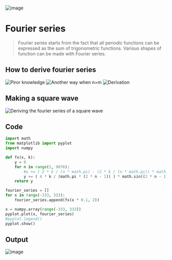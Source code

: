 ![image](https://user-images.githubusercontent.com/67142421/154940640-606a5587-61af-45b3-809f-b1b455b6f237.png)

# Fourier series
>Fourier series starts from the fact that all periodic functions can be expressed as the sum of trigonometric functions.
>Various shapes of function can be made with Fourier series.

## How to derive fourier series
![Piror knowledge](https://user-images.githubusercontent.com/67142421/154923818-be9592f1-b4aa-4b9d-b68b-a046b388e1fb.jpg)
![Another way when n=m](https://user-images.githubusercontent.com/67142421/154923847-9f294c3f-98b1-4e8c-9074-858640b37ede.jpg)
![Derivation](https://user-images.githubusercontent.com/67142421/154923859-250a665b-b8da-4e3b-a68a-c2278874d83b.jpg)

## Making a square wave
![Deriving the fourier series of a square wave](https://user-images.githubusercontent.com/67142421/154939586-b14b9984-4fcd-4efc-a0a0-77ec0d4f5336.jpg)

## Code
~~~Python
import math
from matplotlib import pyplot
import numpy

def fx(x, k):
    y = 0
    for n in range(1, 9876):
        #y += ( 2 * k / (n * math.pi) - (2 * k / (n * math.pi)) * math.cos(n * math.pi) ) * math.sin(n * x)
        y += ( 4 * k / (math.pi * (2 * n - 1)) ) * math.sin((2 * n - 1) * x)
    return y

fourier_series = []
for x in range(-333, 333):
    fourier_series.append(fx(x * 0.1, 2))

x = numpy.array(range(-333, 333))
pyplot.plot(x, fourier_series)
#pyplot.legend()
pyplot.show()
~~~

## Output
![image](https://user-images.githubusercontent.com/67142421/154935742-871c2a93-b759-40b3-9710-778fd68ae1a5.png)

